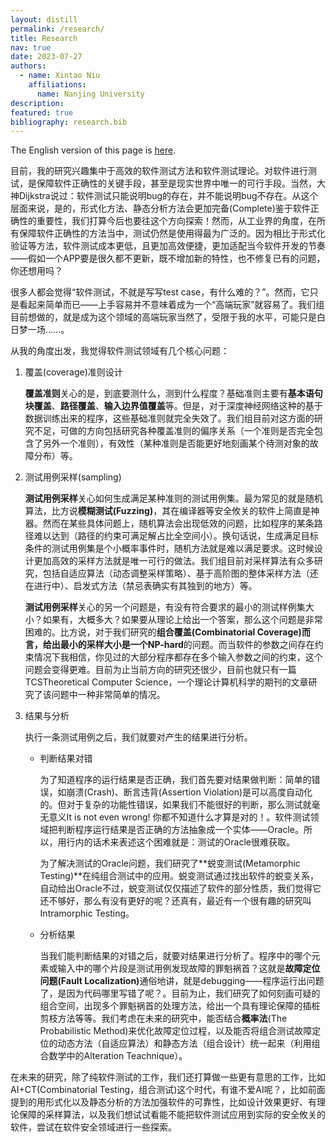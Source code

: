 ```yaml
---
layout: distill
permalink: /research/
title: Research
nav: true
date: 2023-07-27
authors:
  - name: Xintao Niu
    affiliations:
      name: Nanjing University
description:
featured: true
bibliography: research.bib
---
```


The English version of this page is [here](/research-en).

目前，我的研究兴趣集中于高效的软件测试方法和软件测试理论。对软件进行测试，是保障软件正确性的关键手段，甚至是现实世界中唯一的可行手段。当然，大神Dijkstra说过：软件测试只能说明bug的存在，并不能说明bug不存在。从这个层面来说，是的，形式化方法、静态分析方法会更加完备(Complete)<d-footnote>鉴于软件正确性的重要性，我们打算今后也要往这个方向探索</d-footnote>！然而，从工业界的角度，在所有保障软件正确性的方法当中，测试仍然是使用得最为广泛的。因为相比于形式化验证等方法，软件测试成本更低，且更加高效便捷，更加适配当今软件开发的节奏——假如一个APP要是很久都不更新，既不增加新的特性，也不修复已有的问题，你还想用吗？

很多人都会觉得“软件测试，不就是写写test case，有什么难的？”。然而，它只是看起来简单而已——上手容易并不意味着成为一个“高端玩家”就容易了。我们组目前想做的，就是成为这个领域的高端玩家<d-footnote>当然了，受限于我的水平，可能只是白日梦一场……</d-footnote>。

从我的角度出发，我觉得软件测试领域有几个核心问题：

1. 覆盖(coverage)准则设计

   **覆盖准则**关心的是，到底要测什么，测到什么程度？基础准则主要有**基本语句块覆盖**、**路径覆盖**、**输入边界值覆盖**等。但是，对于深度神经网络这种的基于数据训练出来的程序，这些基础准则就完全失效了<d-cite key="pei2017deepxplore"></d-cite>。我们组目前对这方面的研究不足，可做的方向包括研究各种覆盖准则的偏序关系（一个准则是否完全包含了另外一个准则），有效性（某种准则是否能更好地刻画某个待测对象的故障分布）等。

2. 测试用例采样(sampling)

   **测试用例采样**关心如何生成满足某种准则的测试用例集。最为常见的就是随机算法，比方说**模糊测试(Fuzzing)**，其在编译器等安全攸关的软件上简直是神器。然而在某些具体问题上，随机算法会出现低效的问题，比如程序的某条路径难以达到（路径的约束可满足解占比全空间小）。换句话说，生成满足目标条件的测试用例集是个小概率事件时，随机方法就是难以满足要求。这时候设计更加高效的采样方法就是唯一可行的做法。我们组目前对采样算法有众多研究，包括自适应算法（动态调整采样策略）<d-cite key="niu2020interleaving"></d-cite>、基于高阶图的整体采样方法（还在进行中）、启发式方法（禁忌表确实有其独到的地方）<d-cite key="wang2022adaptive"></d-cite>等。

   **测试用例采样**关心的另一个问题是，有没有符合要求的最小的测试样例集大小？如果有，大概多大？如果要从理论上给出一个答案，那么这个问题是非常困难的。比方说，对于我们研究的**组合覆盖(Combinatorial Coverage)**而言，给出最小的采样大小是一个**NP-hard**的问题。而当软件的参数之间存在约束情况下<d-footnote>我相信，你见过的大部分程序都存在多个输入参数之间的约束</d-footnote>，这个问题会变得更难。目前为止当前方向的研究还很少，目前也就只有一篇TCS<d-footnote>Theoretical Computer Science，一个理论计算机科学的期刊</d-footnote>的文章研究了该问题中一种非常简单的情况。

3. 结果与分析

   执行一条测试用例之后，我们就要对产生的结果进行分析。

   - 判断结果对错
   
     为了知道程序的运行结果是否正确，我们首先要对结果做判断：简单的错误，如崩溃(Crash)、断言违背(Assertion Violation)是可以高度自动化的。但对于复杂的功能性错误，如果我们不能很好的判断，那么测试就毫无意义<d-footnote>It is not even wrong! 你都不知道什么才算是对的！</d-footnote>。软件测试领域把判断程序运行结果是否正确的方法抽象成一个实体——Oracle。所以，用行内的话术来表述这个困难就是：测试的Oracle很难获取。
   
     为了解决测试的Oracle问题，我们研究了**蜕变测试(Metamorphic Testing)**在纯组合测试中的应用<d-cite key="niu2021enhance"></d-cite>。蜕变测试通过找出软件的蜕变关系，自动给出Oracle<d-footnote>不过，蜕变测试仅仅描述了软件的部分性质，我们觉得它还不够好，那么有没有更好的呢？还真有，最近有一个很有趣的研究叫Intramorphic Testing<d-cite key="manuel2022intramorphic"></d-cite></d-footnote>。
   
   - 分析结果
   
     当我们能判断结果的对错之后，就要对结果进行分析了。程序中的哪个元素或输入中的哪个片段是测试用例发现故障的罪魁祸首？这就是**故障定位问题(Fault Localization)**<d-footnote>通俗地讲，就是debugging——程序运行出问题了，是因为代码哪里写错了呢？</d-footnote>。目前为止，我们研究了如何刻画可疑的组合空间<d-cite key="niu2021theory"></d-cite>，出现多个罪魁祸首的处理方法<d-cite key="niu2020identifying"></d-cite>，给出一个具有理论保障的插桩剪枝方法<d-cite key="zzhiqiang2023"></d-cite>等等。我们考虑在未来的研究中，能否结合**概率法**(The Probabilistic Method)来优化故障定位过程，以及能否将组合测试故障定位的动态方法（自适应算法）和静态方法（组合设计）统一起来（利用组合数学中的Alteration Teachnique）。

在未来的研究，除了纯软件测试的工作，我们还打算做一些更有意思的工作，比如AI+CT(Combinatorial Testing，组合测试)<d-footnote>这个时代，有谁不爱AI呢？</d-footnote>，比如前面提到的用形式化以及静态分析的方法加强软件的可靠性，比如设计效果更好、有理论保障的采样算法，以及我们想试试看能不能把软件测试应用到实际的安全攸关的软件，尝试在软件安全领域进行一些探索。